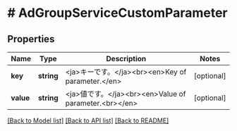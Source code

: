# # AdGroupServiceCustomParameter

## Properties

Name | Type | Description | Notes
------------ | ------------- | ------------- | -------------
**key** | **string** | &lt;ja&gt;キーです。&lt;/ja&gt;&lt;br&gt;&lt;en&gt;Key of parameter.&lt;/en&gt; | [optional] 
**value** | **string** | &lt;ja&gt;値です。&lt;/ja&gt;&lt;br&gt;&lt;en&gt;Value of parameter.&lt;br&gt;&lt;/en&gt; | [optional] 

[[Back to Model list]](../../README.md#documentation-for-models) [[Back to API list]](../../README.md#documentation-for-api-endpoints) [[Back to README]](../../README.md)


